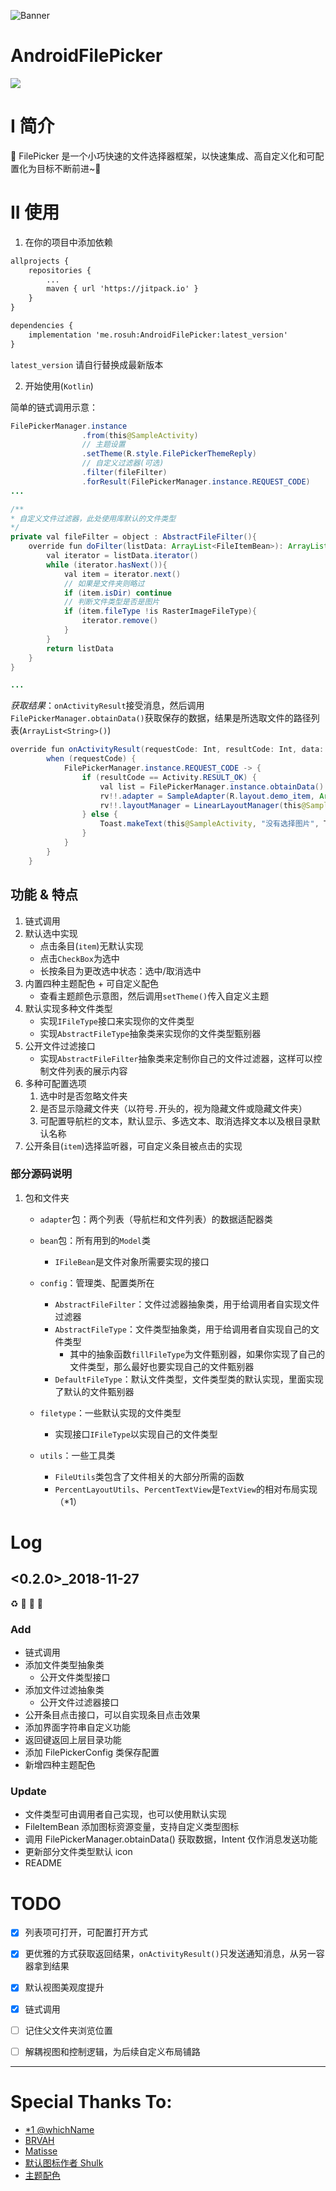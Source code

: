 ![Banner](https://raw.githubusercontent.com/rosuH/AndroidFilePicker/dev/Android_FilePicker_Banner.png)

# AndroidFilePicker

[![](https://jitpack.io/v/me.rosuh/AndroidFilePicker.svg)](https://jitpack.io/#me.rosuh/AndroidFilePicker)

# I 简介

🔖 FilePicker 是一个小巧快速的文件选择器框架，以快速集成、高自定义化和可配置化为目标不断前进~🚩


# II 使用

1. 在你的项目中添加依赖

```xml
allprojects {
    repositories {
	    ...
    	maven { url 'https://jitpack.io' }
    }
}
```

```xml
dependencies {
    implementation 'me.rosuh:AndroidFilePicker:latest_version'
}
```

`latest_version` 请自行替换成最新版本

2. 开始使用(`Kotlin`)

简单的链式调用示意：

```java
FilePickerManager.instance
                .from(this@SampleActivity)
                // 主题设置
                .setTheme(R.style.FilePickerThemeReply)
                // 自定义过滤器(可选)
                .filter(fileFilter)
                .forResult(FilePickerManager.instance.REQUEST_CODE)
...

/**
* 自定义文件过滤器，此处使用库默认的文件类型
*/
private val fileFilter = object : AbstractFileFilter(){
	override fun doFilter(listData: ArrayList<FileItemBean>): ArrayList<FileItemBean> {
		val iterator = listData.iterator()
        while (iterator.hasNext()){
        	val item = iterator.next()
            // 如果是文件夹则略过
            if (item.isDir) continue
            // 判断文件类型是否是图片
            if (item.fileType !is RasterImageFileType){
            	iterator.remove()
			}
		}
		return listData
	}
}

...

```

*获取结果*：`onActivityResult`接受消息，然后调用`FilePickerManager.obtainData()`获取保存的数据，结果是所选取文件的路径列表(`ArrayList<String>()`)

```java
override fun onActivityResult(requestCode: Int, resultCode: Int, data: Intent?) {
        when (requestCode) {
            FilePickerManager.instance.REQUEST_CODE -> {
                if (resultCode == Activity.RESULT_OK) {
                    val list = FilePickerManager.instance.obtainData()
                    rv!!.adapter = SampleAdapter(R.layout.demo_item, ArrayList(list))
                    rv!!.layoutManager = LinearLayoutManager(this@SampleActivity)
                } else {
                    Toast.makeText(this@SampleActivity, "没有选择图片", Toast.LENGTH_SHORT).show()
                }
            }
        }
    }
```



## 功能 & 特点

1. 链式调用
2. 默认选中实现
   - 点击条目(`item`)无默认实现
   - 点击`CheckBox`为选中
   - 长按条目为更改选中状态：选中/取消选中
3. 内置四种主题配色 + 可自定义配色
   - 查看主题颜色示意图，然后调用`setTheme()`传入自定义主题
4. 默认实现多种文件类型
   - 实现`IFileType`接口来实现你的文件类型
   - 实现`AbstractFileType`抽象类来实现你的文件类型甄别器
5. 公开文件过滤接口
   - 实现`AbstractFileFilter`抽象类来定制你自己的文件过滤器，这样可以控制文件列表的展示内容
6. 多种可配置选项
   1. 选中时是否忽略文件夹
   2. 是否显示隐藏文件夹（以符号`.`开头的，视为隐藏文件或隐藏文件夹）
   3. 可配置导航栏的文本，默认显示、多选文本、取消选择文本以及根目录默认名称
7. 公开条目(`item`)选择监听器，可自定义条目被点击的实现

### 部分源码说明

1. 包和文件夹

   - `adapter`包：两个列表（导航栏和文件列表）的数据适配器类

   - `bean`包：所有用到的`Model`类

     - `IFileBean`是文件对象所需要实现的接口

   - `config`：管理类、配置类所在

     - `AbstractFileFilter`：文件过滤器抽象类，用于给调用者自实现文件过滤器
     - `AbstractFileType`：文件类型抽象类，用于给调用者自实现自己的文件类型
       - 其中的抽象函数`fillFileType`为文件甄别器，如果你实现了自己的文件类型，那么最好也要实现自己的文件甄别器
     - `DefaultFileType`：默认文件类型，文件类型类的默认实现，里面实现了默认的文件甄别器

   - `filetype`：一些默认实现的文件类型

     - 实现接口`IFileType`以实现自己的文件类型

   - `utils`：一些工具类

     - `FileUtils`类包含了文件相关的大部分所需的函数
     - `PercentLayoutUtils`、`PercentTextView`是`TextView`的相对布局实现（*1）

# Log

## <0.2.0>_2018-11-27  

:recycle: :art: :rocket: :memo:

### Add

- 链式调用
- 添加文件类型抽象类
    - 公开文件类型接口
- 添加文件过滤抽象类
    - 公开文件过滤器接口
- 公开条目点击接口，可以自实现条目点击效果
- 添加界面字符串自定义功能
- 返回键返回上层目录功能
- 添加 FilePickerConfig 类保存配置
- 新增四种主题配色

### Update

- 文件类型可由调用者自己实现，也可以使用默认实现
- FileItemBean 添加图标资源变量，支持自定义类型图标
- 调用 FilePickerManager.obtainData() 获取数据，Intent 仅作消息发送功能
- 更新部分文件类型默认 icon
- README


# TODO

- [x] 列表项可打开，可配置打开方式 
- [x] 更优雅的方式获取返回结果，`onActivityResult()`只发送通知消息，从另一容器拿到结果
- [x] 默认视图美观度提升
- [x] 链式调用 
- [ ] 记住父文件夹浏览位置
- [ ] 解耦视图和控制逻辑，为后续自定义布局铺路



---

# Special Thanks To:

- [*1 @whichName](https://github.com/whichname)
- [BRVAH](https://github.com/CymChad/BaseRecyclerViewAdapterHelper)
- [Matisse](https://github.com/zhihu/Matisse)
- [默认图标作者 Shulk](http://iconfont.cn/collections/detail?spm=a313x.7781069.1998910419.d9df05512&cid=11271)
- [主题配色](https://material.io/design/material-studies/about-our-material-studies.html)


